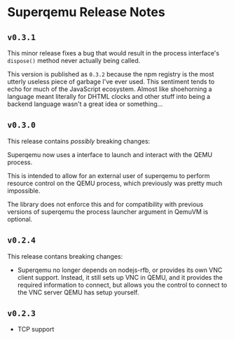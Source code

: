 # Superqemu Release Notes

## `v0.3.1`

This minor release fixes a bug that would result in the process interface's `dispose()` method never actually being called.

This version is published as `0.3.2` because the npm registry is the most utterly useless piece of garbage I've ever used. This sentiment tends to echo for much of the JavaScript ecosystem. Almost like shoehorning a language meant literally for DHTML clocks and other stuff into being a backend language wasn't a great idea or something...

## `v0.3.0`

This release contains *possibly* breaking changes:

Superqemu now uses a interface to launch and interact with the QEMU process.

This is intended to allow for an external user of superqemu to perform resource control on the QEMU process, which previously was pretty much impossible. 

The library does not enforce this and for compatibility with previous versions of superqemu the process launcher argument in QemuVM is optional.

## `v0.2.4`

This release contans breaking changes:

- Superqemu no longer depends on nodejs-rfb, or provides its own VNC client support. Instead, it still sets up VNC in QEMU, and it provides the required information to connect, but allows you the control to connect to the VNC server QEMU has setup yourself.

## `v0.2.3`

- TCP support
